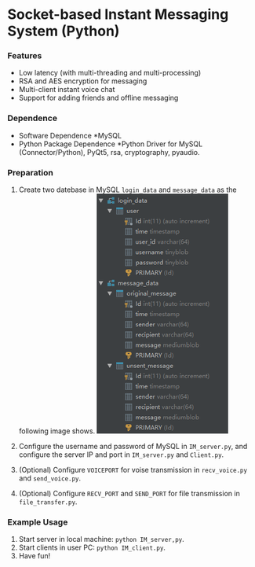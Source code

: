 # Socket-based Instant Messaging System (Python)

### Features
* Low latency (with multi-threading and multi-processing)
* RSA and AES encryption for messaging
* Multi-client instant voice chat
* Support for adding friends and offline messaging

### Dependence
* Software Dependence
  *MySQL
* Python Package Dependence
  *Python Driver for MySQL (Connector/Python), PyQt5, rsa, cryptography, pyaudio.

### Preparation
1. Create two datebase in MySQL `login_data` and `message_data` as the following image shows.
![MySQL Database](https://github.com/youweiliang/Instant-Messaging/blob/master/MySQL_Database.png)

2. Configure the username and password of MySQL in `IM_server.py`, and configure  the server IP and port in `IM_server.py` and `Client.py`.

3. (Optional) Configure `VOICEPORT` for voise transmission in `recv_voice.py` and `send_voice.py`.

4. (Optional) Configure `RECV_PORT` and `SEND_PORT` for file transmission in `file_transfer.py`.

### Example Usage
1. Start server in local machine: `python IM_server,py`.
2. Start clients in user PC: `python IM_client.py`.
3. Have fun!
